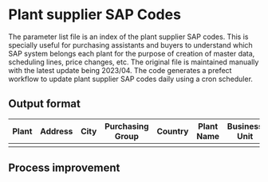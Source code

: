 # Plant supplier SAP Codes

The parameter list file is an index of the plant supplier SAP codes. This is specially useful for purchasing assistants and buyers to understand which SAP system belongs each plant for the purpose of creation of master data, scheduling lines, price changes, etc. The original file is maintained manually with the latest update being 2023/04. The code generates a prefect workflow to update plant supplier SAP codes daily using a cron scheduler.

## Output format

| Plant | Address | City | Purchasing Group | Country | Plant Name | Business Unit | SAPSYS |
|-------|---------|------|------------------|---------|------------|---------------|--------|
|       |         |      |                  |         |            |               |        |

## Process improvement


